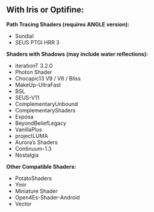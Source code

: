 ## With Iris or Optifine:

**Path Tracing Shaders (requires ANGLE version):**
- Sundial
- SEUS PTGI HRR 3

**Shaders with Shadows (may include water reflections):**
- iterationT 3.2.0
- Photon Shader
- Chocapic13 V9 / V6 / Bliss
- MakeUp-UltraFast
- BSL
- SEUS-V11
- ComplementaryUnbound
- ComplementaryShaders
- Exposa
- BeyondBeliefLegacy
- VanillaPlus
- projectLUMA
- Aurora’s Shaders
- Continuum-1.3
- Nostalgia

**Other Compatible Shaders:**
- PotatoShaders
- Ymir
- Miniature Shader
- Open4Es-Shader-Android
- Vector
